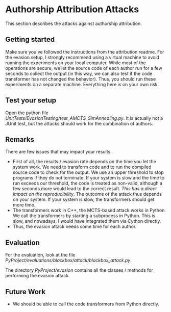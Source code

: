 # Authorship Attribution Attacks
This section describes the attacks against authorship attribution.

## Getting started
Make sure you've followed the instructions from the attribution readme.
For the evasion setup, I strongly recommend using a virtual machine
to avoid running the experiments on your local computer. While most
of the operations are secure, we let the source code of each author
run for a few seconds to collect the output (in this way, we can also
test if the code transformer has not changed the behavior). Thus,
you should run these experiments on a separate machine. Everything
here is on your own risk.


## Test your setup
Open the python file *UnitTests/EvasionTesting/test_AMCTS_SimAnnealing.py*.
It is actually not a JUnit test, but the attacks should work for the
combination of authors.

## Remarks
There are few issues that may impact your results.
- First of all, the results / evasion rate depends on the time you let
the system work. We need to transform code and to run the compiled
source code to check for the output. We use an upper threshold to stop
programs if they do not terminate.
If your system is slow and the time to run exceeds our threshold, the code is
treated as non-valid, although a few seconds more would lead to the correct
result. *This has a direct impact on the reproducibility*. The outcome of the
attack thus depends on your system. If your system is slow, the transformers
should get more time.
- The transformers work in C++, the MCTS-based attack works in Python.
We call the transformers by starting a subprocess in Python. This is slow,
and nowadays, I would have integrated them via Cython directly.
- Thus, the evasion attack needs some time for each author.

## Evaluation
For the evaluation, look at the file *PyProject/evaluations/blackbox/attack/blackbox_attack.py*.

The directory *PyProject/evasion* contains all the classes / methods
for performing the evasion attack.

## Future Work
- We should be able to call the code transformers from Python directly.
